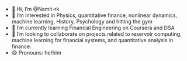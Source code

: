 - 👋 Hi, I’m @Namit-rk
- 👀 I’m interested in Physics, quantitative finance, nonlinear dynamics, machine learning, History, Psychology and hitting the gym
- 🌱 I’m currently learning Financial Engineering on Coursera and DSA
- 💞️ I’m looking to collaborate on projects related to reservoir computing, machine learning for financial systems, and quantitative analysis in finance.
- 😄 Pronouns: he/him

<!---
Namit-rk/Namit-rk is a ✨ special ✨ repository because its `README.md` (this file) appears on your GitHub profile.
You can click the Preview link to take a look at your changes.
--->
